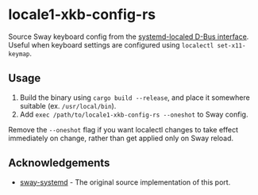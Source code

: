 # locale1-xkb-config-rs
Source Sway keyboard config from the [systemd-localed D-Bus
interface](https://www.freedesktop.org/software/systemd/man/latest/org.freedesktop.locale1.html).
Useful when keyboard settings are configured using `localectl set-x11-keymap`.

## Usage

1. Build the binary using `cargo build --release`, and place it somewhere
   suitable (ex. `/usr/local/bin`).
2. Add `exec /path/to/locale1-xkb-config-rs --oneshot` to Sway config.

Remove the `--oneshot` flag if you want localectl changes to take effect
immediately on change, rather than get applied only on Sway reload.


## Acknowledgements
- [sway-systemd](https://github.com/alebastr/sway-systemd) - The original source
  implementation of this port.
